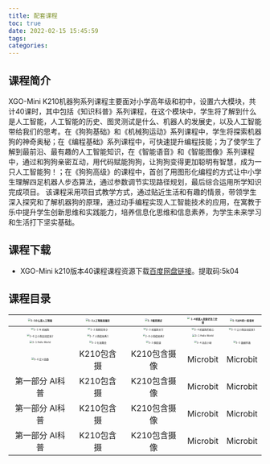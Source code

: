 ```yaml
---
title: 配套课程
toc: true
date: 2022-02-15 15:45:59
tags:
categories: 
---
```

## 课程简介

XGO-Mini K210机器狗系列课程主要面对小学高年级和初中，设置六大模块，共计40课时，其中包括《知识科普》系列课程，在这个模块中，学生将了解到什么是人工智能，人工智能的历史、图灵测试是什么、机器人的发展史，以及人工智能带给我们的思考。在《狗狗基础》和《机械狗运动》系列课程中，学生将探索机器狗的神奇奥秘；在《编程基础》系列课程中，可快速提升编程技能；为了使学生了解到最前沿、最有趣的人工智能知识，在《智能语音》和《智能图像》系列课程中，通过和狗狗亲密互动，用代码赋能狗狗，让狗狗变得更加聪明有智慧，成为一只人工智能狗！；在《狗狗高级》的课程中，首创了用图形化编程的方式让中小学生理解四足机器人步态算法，通过参数调节实现路径规划，最后综合运用所学知识完成项目。
该课程采用项目式教学方式，通过贴近生活和有趣的情景，带领学生深入探究和了解机器狗的原理，通过动手编程实现人工智能技术的应用，在寓教于乐中提升学生创新思维和实践能力，培养信息化思维和信息素养，为学生未来学习和生活打下坚实基础。

## 课程下载

- XGO-Mini k210版本40课程课程资源下载[百度网盘链接](https://pan.baidu.com/s/1JSlI4ymEP7Cy6dQLNfmDeQ "XGO-Mini课程下载")。提取码:5k04

## 课程目录

| [<img src="./11.png" alt="1-1什么是人工智能"  style="zoom:30%;" />](https://www.xgorobot.com/)   | <img src="./12.png" alt="1-2人工智能发展史" style="zoom:30%;" />    | <img src="./13.png" alt="1-3图灵测试" style="zoom:30%;" />     |    <img src="./14.png" alt="1-4机器人发展史及三定律" style="zoom:30%;" />  | <img src="./11.png" alt="1-5对AI的一些思考" style="zoom:30%;" />  |
|   :----:    |    :----:     |      :---:      |        :---:        |     :---:        |     
| <img src="./21.png" alt="2-1 Hi 机械狗" style="zoom:30%;" />   | <img src="./22.png" alt="2-2 狗狗知多少" style="zoom:30%;" />  | <img src="./23.png" alt="2-3 机器狗关节" style="zoom:30%;" />  |    <img src="./24.png" alt="2-4 机器狗的核心" style="zoom:30%;" />  |<img src="./25.png" alt="2-5 让小狗运动起来1" style="zoom:30%;" /> |
| <img src="./26.png" alt="2-6 让小狗运动起来2" style="zoom:30%;" />  | <img src="./27.png" alt="2-7 小狗街拍秀1" style="zoom:30%;" />    | <img src="./28.png" alt="2-8 小狗街拍秀2" style="zoom:30%;" />    |    <img src=".31.png" alt="3-1 Hello World" style="zoom:30%;" /> |
| <img src=".31.png" alt="3-1 Hello World" style="zoom:30%;" />   | <img src=".32.png" alt="3-2 化妆舞会" style="zoom:30%;" />   | <img src=".33.png" alt="3-3 换脸谱" style="zoom:30%;" />   |    <img src=".34.png" alt="3-4 动态小球" style="zoom:30%;" />   |<img src=".35.png" alt="3-5 数据列表" style="zoom:30%;" />   |
| <img src=".35.png" alt="3-6 定义函数" style="zoom:30%;" />    | K210包含摄    | K210包含摄像     |    Microbit  |Microbit  |
| 第一部分 AI科普   | K210包含摄    | K210包含摄像     |    Microbit  |Microbit  |
| 第一部分 AI科普   | K210包含摄    | K210包含摄像     |    Microbit  |Microbit  |
| 第一部分 AI科普   | K210包含摄    | K210包含摄像     |    Microbit  |Microbit  |
